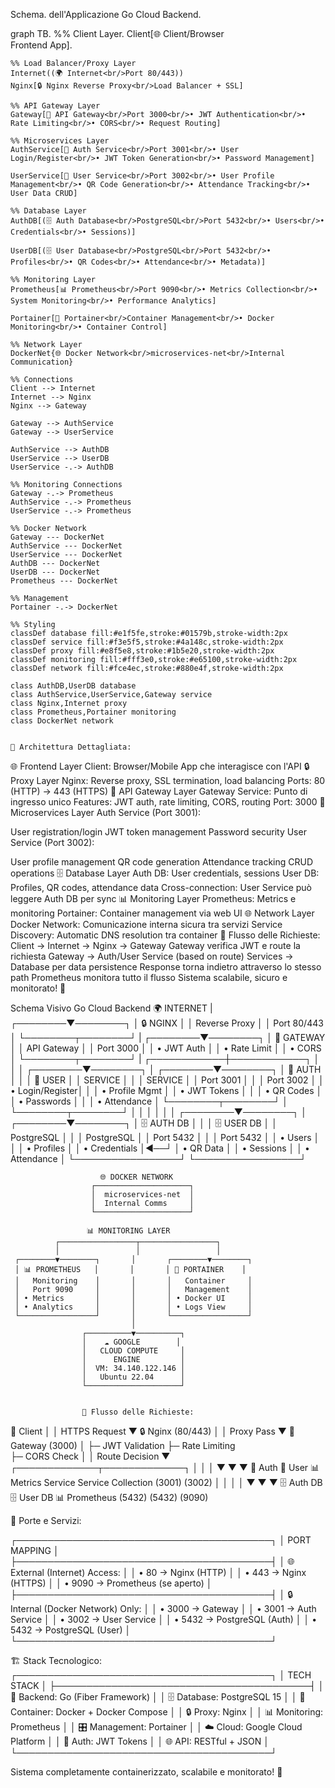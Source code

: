 
Schema. dell'Applicazione Go Cloud Backend.

graph TB.
    %% Client Layer.
    Client[🌐 Client/Browser<br/>Frontend App].
    
    %% Load Balancer/Proxy Layer
    Internet((🌍 Internet<br/>Port 80/443))
    Nginx[🔒 Nginx Reverse Proxy<br/>Load Balancer + SSL]
    
    %% API Gateway Layer
    Gateway[🚪 API Gateway<br/>Port 3000<br/>• JWT Authentication<br/>• Rate Limiting<br/>• CORS<br/>• Request Routing]
    
    %% Microservices Layer
    AuthService[🔐 Auth Service<br/>Port 3001<br/>• User Login/Register<br/>• JWT Token Generation<br/>• Password Management]
    
    UserService[👥 User Service<br/>Port 3002<br/>• User Profile Management<br/>• QR Code Generation<br/>• Attendance Tracking<br/>• User Data CRUD]
    
    %% Database Layer
    AuthDB[(🗄️ Auth Database<br/>PostgreSQL<br/>Port 5432<br/>• Users<br/>• Credentials<br/>• Sessions)]
    
    UserDB[(🗄️ User Database<br/>PostgreSQL<br/>Port 5432<br/>• Profiles<br/>• QR Codes<br/>• Attendance<br/>• Metadata)]
    
    %% Monitoring Layer
    Prometheus[📊 Prometheus<br/>Port 9090<br/>• Metrics Collection<br/>• System Monitoring<br/>• Performance Analytics]
    
    Portainer[🐳 Portainer<br/>Container Management<br/>• Docker Monitoring<br/>• Container Control]
    
    %% Network Layer
    DockerNet{🌐 Docker Network<br/>microservices-net<br/>Internal Communication}
    
    %% Connections
    Client --> Internet
    Internet --> Nginx
    Nginx --> Gateway
    
    Gateway --> AuthService
    Gateway --> UserService
    
    AuthService --> AuthDB
    UserService --> UserDB
    UserService -.-> AuthDB
    
    %% Monitoring Connections
    Gateway -.-> Prometheus
    AuthService -.-> Prometheus
    UserService -.-> Prometheus
    
    %% Docker Network
    Gateway --- DockerNet
    AuthService --- DockerNet
    UserService --- DockerNet
    AuthDB --- DockerNet
    UserDB --- DockerNet
    Prometheus --- DockerNet
    
    %% Management
    Portainer -.-> DockerNet
    
    %% Styling
    classDef database fill:#e1f5fe,stroke:#01579b,stroke-width:2px
    classDef service fill:#f3e5f5,stroke:#4a148c,stroke-width:2px
    classDef proxy fill:#e8f5e8,stroke:#1b5e20,stroke-width:2px
    classDef monitoring fill:#fff3e0,stroke:#e65100,stroke-width:2px
    classDef network fill:#fce4ec,stroke:#880e4f,stroke-width:2px
    
    class AuthDB,UserDB database
    class AuthService,UserService,Gateway service
    class Nginx,Internet proxy
    class Prometheus,Portainer monitoring
    class DockerNet network


    🔧 Architettura Dettagliata:
🌐 Frontend Layer
Client: Browser/Mobile App che interagisce con l'API
🔒 Proxy Layer
Nginx: Reverse proxy, SSL termination, load balancing
Ports: 80 (HTTP) → 443 (HTTPS)
🚪 API Gateway Layer
Gateway Service: Punto di ingresso unico
Features: JWT auth, rate limiting, CORS, routing
Port: 3000
🎯 Microservices Layer
Auth Service (Port 3001):

User registration/login
JWT token management
Password security
User Service (Port 3002):

User profile management
QR code generation
Attendance tracking
CRUD operations
🗄️ Database Layer
Auth DB: User credentials, sessions
User DB: Profiles, QR codes, attendance data
Cross-connection: User Service può leggere Auth DB per sync
📊 Monitoring Layer
Prometheus: Metrics e monitoring
Portainer: Container management via web UI
🌐 Network Layer
Docker Network: Comunicazione interna sicura tra servizi
Service Discovery: Automatic DNS resolution tra container
🚀 Flusso delle Richieste:
Client → Internet → Nginx → Gateway
Gateway verifica JWT e route la richiesta
Gateway → Auth/User Service (based on route)
Services → Database per data persistence
Response torna indietro attraverso lo stesso path
Prometheus monitora tutto il flusso
Sistema scalabile, sicuro e monitorato! 🎉

 Schema Visivo Go Cloud Backend
                                🌍 INTERNET
                                     |
                            ┌────────▼────────┐
                            │   🔒 NGINX      │
                            │ Reverse Proxy   │
                            │   Port 80/443   │
                            └────────┬────────┘
                                     |
                            ┌────────▼────────┐
                            │   🚪 GATEWAY    │
                            │  API Gateway    │
                            │   Port 3000     │
                            │ • JWT Auth      │
                            │ • Rate Limit    │
                            │ • CORS          │
                            └────────┬────────┘
                                     |
                        ┌────────────┼────────────┐
                        │            │            │
               ┌────────▼────────┐   │   ┌────────▼────────┐
               │  🔐 AUTH        │   │   │  👥 USER        │
               │   SERVICE       │   │   │   SERVICE       │
               │  Port 3001      │   │   │  Port 3002      │
               │ • Login/Register│   │   │ • Profile Mgmt  │
               │ • JWT Tokens    │   │   │ • QR Codes      │
               │ • Passwords     │   │   │ • Attendance    │
               └────────┬────────┘   │   └────────┬────────┘
                        │            │            │
                        │            │            │
               ┌────────▼────────┐   │   ┌────────▼────────┐
               │  🗄️ AUTH DB     │   │   │  🗄️ USER DB     │
               │   PostgreSQL    │   │   │   PostgreSQL    │
               │   Port 5432     │   │   │   Port 5432     │
               │ • Users         │   │   │ • Profiles      │
               │ • Credentials   │◄──┘   │ • QR Data       │
               │ • Sessions      │       │ • Attendance    │
               └─────────────────┘       └─────────────────┘
                        
                        🌐 DOCKER NETWORK
                      ┌─────────────────────┐
                      │  microservices-net  │
                      │  Internal Comms     │
                      └─────────────────────┘

                     📊 MONITORING LAYER
              ┌─────────────────┬─────────────────┐
              │                 │                 │
     ┌────────▼────────┐       │       ┌────────▼────────┐
     │ 📊 PROMETHEUS   │       │       │ 🐳 PORTAINER    │
     │   Monitoring    │       │       │   Container     │
     │   Port 9090     │       │       │   Management    │
     │ • Metrics       │       │       │ • Docker UI     │
     │ • Analytics     │       │       │ • Logs View     │
     └─────────────────┘       │       └─────────────────┘
                               │
                    ┌──────────▼──────────┐
                    │    ☁️ GOOGLE        │
                    │   CLOUD COMPUTE     │
                    │      ENGINE         │
                    │  VM: 34.140.122.146 │
                    │   Ubuntu 22.04      │
                    └─────────────────────┘


                    🔄 Flusso delle Richieste:
👤 Client
   │
   │ HTTPS Request
   ▼
🔒 Nginx (80/443)
   │
   │ Proxy Pass
   ▼
🚪 Gateway (3000)
   │
   ├─ JWT Validation
   ├─ Rate Limiting  
   ├─ CORS Check
   │
   │ Route Decision
   ▼
┌─────────────┬─────────────┐
│             │             │
▼             ▼             ▼
🔐 Auth      👥 User       📊 Metrics
Service      Service      Collection
(3001)       (3002)           │
│             │               │
▼             ▼               ▼
🗄️ Auth DB   🗄️ User DB    📊 Prometheus
(5432)       (5432)        (9090)


🎯 Porte e Servizi:

┌─────────────────────────────────────────┐
│              PORT MAPPING               │
├─────────────────────────────────────────┤
│ 🌐 External (Internet) Access:         │
│   • 80    → Nginx (HTTP)               │
│   • 443   → Nginx (HTTPS)              │
│   • 9090  → Prometheus (se aperto)     │
├─────────────────────────────────────────┤
│ 🔒 Internal (Docker Network) Only:     │
│   • 3000  → Gateway                    │
│   • 3001  → Auth Service               │
│   • 3002  → User Service               │
│   • 5432  → PostgreSQL (Auth)          │
│   • 5432  → PostgreSQL (User)          │
└─────────────────────────────────────────┘

🏗️ Stack Tecnologico:
┌─────────────────────────────────────────┐
│              TECH STACK                 │
├─────────────────────────────────────────┤
│ 🔧 Backend: Go (Fiber Framework)       │
│ 🗄️ Database: PostgreSQL 15             │
│ 🐳 Container: Docker + Docker Compose  │
│ 🔒 Proxy: Nginx                        │
│ 📊 Monitoring: Prometheus              │
│ 🎛️ Management: Portainer               │
│ ☁️ Cloud: Google Cloud Platform        │
│ 🔐 Auth: JWT Tokens                    │
│ 🌐 API: RESTful + JSON                 │
└─────────────────────────────────────────┘

Sistema completamente containerizzato, scalabile e monitorato! 🚀